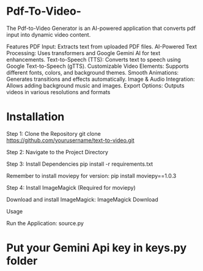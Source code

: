 # Pdf-To-Video-
The Pdf-to-Video Generator is an AI-powered application that converts pdf input into dynamic video content.

Features
PDF Input: Extracts text from uploaded PDF files.
AI-Powered Text Processing: Uses transformers and Google Gemini AI for text enhancements.
Text-to-Speech (TTS): Converts text to speech using Google Text-to-Speech (gTTS).
Customizable Video Elements: Supports different fonts, colors, and background themes.
Smooth Animations: Generates transitions and effects automatically.
Image & Audio Integration: Allows adding background music and images.
Export Options: Outputs videos in various resolutions and formats


# Installation

Step 1: Clone the Repository
git clone https://github.com/yourusername/text-to-video.git

Step 2: Navigate to the Project Directory

Step 3: Install Dependencies
pip install -r requirements.txt

Remember to install moviepy for version:  pip install moviepy==1.0.3


Step 4: Install ImageMagick (Required for moviepy)

Download and install ImageMagick: ImageMagick Download

Usage

Run the Application:
source.py

# Put your Gemini Api key in keys.py folder
